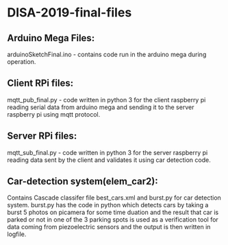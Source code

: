 # DISA-2019-final-files

## Arduino Mega Files:
  arduinoSketchFinal.ino - contains code run in the arduino mega during operation.

## Client RPi files:
  mqtt_pub_final.py - code written in python 3 for the client raspberry pi reading serial data from arduino mega and sending it
                        to the server raspberry pi using mqtt protocol.

## Server RPi files:
  mqtt_sub_final.py - code written in python 3 for the server raspberry pi reading data sent by the client and validates it using
                      car detection code.

## Car-detection system(elem_car2):
  Contains Cascade classifer file best_cars.xml and burst.py for car detection system. 
burst.py has the code in python which detects cars by taking a burst 5 photos on picamera for some time duation and the result that car is parked or not in one of the 3 parking spots is used as a verification tool for data coming from piezoelectric sensors and the output is then written in logfile.
